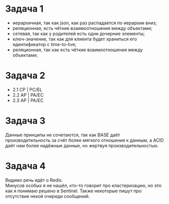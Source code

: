 # Задача 1
- иерархичная, так как json, как раз распадается по иерархии вниз;
- реляционная, есть чёткие взаимоотношения между объектами;
- сетевая, так как у родителей есть одни дочерние элементы;
- ключ-значение, так как для клиента будет храниться его идентификатор с time-to-live;
- реляционная, так как есть чёткие взаимоотношения между объектами; 

# Задача 2
- 2.1 CP | PC/EL 
- 2.2 AP | PA/EC
- 2.3 AP | PA/EC

# Задача 3
Данные принципы не сочетаются, так как BASE даёт производительность за счёт более мягкого отношения к данным, а ACID даёт нам более надёжные данные, но жертвуя производительностью.

# Задача 4
Видимо речь идёт о Redis.\
Минусов особых я не нашёл, кто-то говорит про кластеризацию, но это как я понимаю решено в Sentinel. Также некоторые пишут про отсутствие некой очереди сообщений.